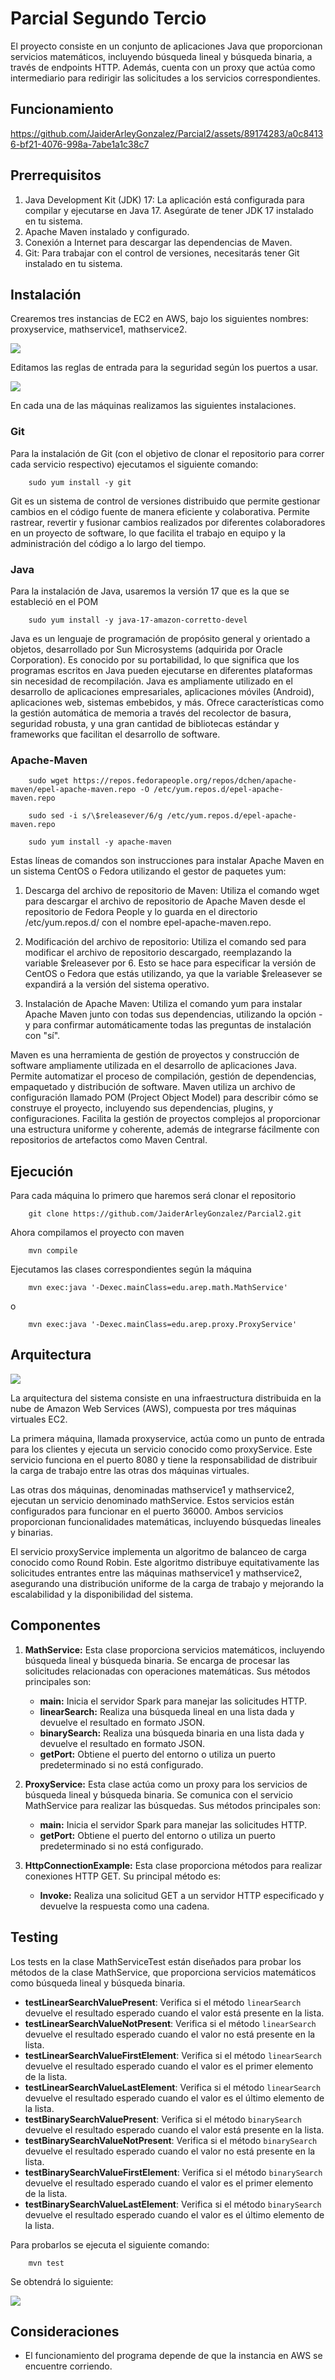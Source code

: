 # Parcial Segundo Tercio
El proyecto consiste en un conjunto de aplicaciones Java que proporcionan servicios matemáticos, incluyendo búsqueda lineal y búsqueda binaria, a través de endpoints HTTP. Además, cuenta con un proxy que actúa como intermediario para redirigir las solicitudes a los servicios correspondientes.
## Funcionamiento

https://github.com/JaiderArleyGonzalez/Parcial2/assets/89174283/a0c84136-bf21-4076-998a-7abe1a1c38c7

## Prerrequisitos

1. Java Development Kit (JDK) 17: La aplicación está configurada para compilar y ejecutarse en Java 17. Asegúrate de tener JDK 17 instalado en tu sistema.
2. Apache Maven instalado y configurado.
3. Conexión a Internet para descargar las dependencias de Maven.
4. Git: Para trabajar con el control de versiones, necesitarás tener Git instalado en tu sistema.

## Instalación
Crearemos tres instancias de EC2 en AWS, bajo los siguientes nombres: proxyservice, mathservice1, mathservice2.

![](/media/instancias.png)

Editamos las reglas de entrada para la seguridad según los puertos a usar.

![](/media/seguridad.png)

En cada una de las máquinas realizamos las siguientes instalaciones.
### Git
Para la instalación de Git (con el objetivo de clonar el repositorio para correr cada servicio respectivo) ejecutamos el siguiente comando:

```
    sudo yum install -y git
```

Git es un sistema de control de versiones distribuido que permite gestionar cambios en el código fuente de manera eficiente y colaborativa. Permite rastrear, revertir y fusionar cambios realizados por diferentes colaboradores en un proyecto de software, lo que facilita el trabajo en equipo y la administración del código a lo largo del tiempo.

### Java
Para la instalación de Java, usaremos la versión 17 que es la que se estableció en el POM

```
    sudo yum install -y java-17-amazon-corretto-devel
```

Java es un lenguaje de programación de propósito general y orientado a objetos, desarrollado por Sun Microsystems (adquirida por Oracle Corporation). Es conocido por su portabilidad, lo que significa que los programas escritos en Java pueden ejecutarse en diferentes plataformas sin necesidad de recompilación. Java es ampliamente utilizado en el desarrollo de aplicaciones empresariales, aplicaciones móviles (Android), aplicaciones web, sistemas embebidos, y más. Ofrece características como la gestión automática de memoria a través del recolector de basura, seguridad robusta, y una gran cantidad de bibliotecas estándar y frameworks que facilitan el desarrollo de software.
### Apache-Maven
```
    sudo wget https://repos.fedorapeople.org/repos/dchen/apache-maven/epel-apache-maven.repo -O /etc/yum.repos.d/epel-apache-maven.repo
```

```
    sudo sed -i s/\$releasever/6/g /etc/yum.repos.d/epel-apache-maven.repo
```

```
    sudo yum install -y apache-maven
```
Estas líneas de comandos son instrucciones para instalar Apache Maven en un sistema CentOS o Fedora utilizando el gestor de paquetes yum:

1. Descarga del archivo de repositorio de Maven: Utiliza el comando wget para descargar el archivo de repositorio de Apache Maven desde el repositorio de Fedora People y lo guarda en el directorio /etc/yum.repos.d/ con el nombre epel-apache-maven.repo.

2. Modificación del archivo de repositorio: Utiliza el comando sed para modificar el archivo de repositorio descargado, reemplazando la variable $releasever por 6. Esto se hace para especificar la versión de CentOS o Fedora que estás utilizando, ya que la variable $releasever se expandirá a la versión del sistema operativo.

3. Instalación de Apache Maven: Utiliza el comando yum para instalar Apache Maven junto con todas sus dependencias, utilizando la opción -y para confirmar automáticamente todas las preguntas de instalación con "sí".

Maven es una herramienta de gestión de proyectos y construcción de software ampliamente utilizada en el desarrollo de aplicaciones Java. Permite automatizar el proceso de compilación, gestión de dependencias, empaquetado y distribución de software. Maven utiliza un archivo de configuración llamado POM (Project Object Model) para describir cómo se construye el proyecto, incluyendo sus dependencias, plugins, y configuraciones. Facilita la gestión de proyectos complejos al proporcionar una estructura uniforme y coherente, además de integrarse fácilmente con repositorios de artefactos como Maven Central.

## Ejecución

Para cada máquina lo primero que haremos será clonar el repositorio

```
    git clone https://github.com/JaiderArleyGonzalez/Parcial2.git
```

Ahora compilamos el proyecto con maven

```
    mvn compile
```

Ejecutamos las clases correspondientes según la máquina

```
    mvn exec:java '-Dexec.mainClass=edu.arep.math.MathService'
```

o

```
    mvn exec:java '-Dexec.mainClass=edu.arep.proxy.ProxyService'
```

## Arquitectura

![](/media/arquitectura.png)

La arquitectura del sistema consiste en una infraestructura distribuida en la nube de Amazon Web Services (AWS), compuesta por tres máquinas virtuales EC2.

La primera máquina, llamada proxyservice, actúa como un punto de entrada para los clientes y ejecuta un servicio conocido como proxyService. Este servicio funciona en el puerto 8080 y tiene la responsabilidad de distribuir la carga de trabajo entre las otras dos máquinas virtuales.

Las otras dos máquinas, denominadas mathservice1 y mathservice2, ejecutan un servicio denominado mathService. Estos servicios están configurados para funcionar en el puerto 36000. Ambos servicios proporcionan funcionalidades matemáticas, incluyendo búsquedas lineales y binarias.

El servicio proxyService implementa un algoritmo de balanceo de carga conocido como Round Robin. Este algoritmo distribuye equitativamente las solicitudes entrantes entre las máquinas mathservice1 y mathservice2, asegurando una distribución uniforme de la carga de trabajo y mejorando la escalabilidad y la disponibilidad del sistema.

## Componentes

1. **MathService:** Esta clase proporciona servicios matemáticos, incluyendo búsqueda lineal y búsqueda binaria. Se encarga de procesar las solicitudes relacionadas con operaciones matemáticas. Sus métodos principales son:
    * **main:** Inicia el servidor Spark para manejar las solicitudes HTTP.
    * **linearSearch:** Realiza una búsqueda lineal en una lista dada y devuelve el resultado en formato JSON.
    * **binarySearch:** Realiza una búsqueda binaria en una lista dada y devuelve el resultado en formato JSON.
    * **getPort:** Obtiene el puerto del entorno o utiliza un puerto predeterminado si no está configurado. 
2. **ProxyService:** Esta clase actúa como un proxy para los servicios de búsqueda lineal y búsqueda binaria. Se comunica con el servicio MathService para realizar las búsquedas. Sus métodos principales son:

   * **main:** Inicia el servidor Spark para manejar las solicitudes HTTP. 
   * **getPort:** Obtiene el puerto del entorno o utiliza un puerto predeterminado si no está configurado. 
3. **HttpConnectionExample:** Esta clase proporciona métodos para realizar conexiones HTTP GET. Su principal método es:
   * **Invoke:** Realiza una solicitud GET a un servidor HTTP especificado y devuelve la respuesta como una cadena.
## Testing

Los tests en la clase MathServiceTest están diseñados para probar los métodos de la clase MathService, que proporciona servicios matemáticos como búsqueda lineal y búsqueda binaria.

- **testLinearSearchValuePresent**: Verifica si el método `linearSearch` devuelve el resultado esperado cuando el valor está presente en la lista.
- **testLinearSearchValueNotPresent**: Verifica si el método `linearSearch` devuelve el resultado esperado cuando el valor no está presente en la lista.
- **testLinearSearchValueFirstElement**: Verifica si el método `linearSearch` devuelve el resultado esperado cuando el valor es el primer elemento de la lista.
- **testLinearSearchValueLastElement**: Verifica si el método `linearSearch` devuelve el resultado esperado cuando el valor es el último elemento de la lista.
- **testBinarySearchValuePresent**: Verifica si el método `binarySearch` devuelve el resultado esperado cuando el valor está presente en la lista.
- **testBinarySearchValueNotPresent**: Verifica si el método `binarySearch` devuelve el resultado esperado cuando el valor no está presente en la lista.
- **testBinarySearchValueFirstElement**: Verifica si el método `binarySearch` devuelve el resultado esperado cuando el valor es el primer elemento de la lista.
- **testBinarySearchValueLastElement**: Verifica si el método `binarySearch` devuelve el resultado esperado cuando el valor es el último elemento de la lista.

Para probarlos se ejecuta el siguiente comando:

```
    mvn test
```

Se obtendrá lo siguiente:

![](/media/test.png)

## Consideraciones
* El funcionamiento del programa depende de que la instancia en AWS se encuentre corriendo.
